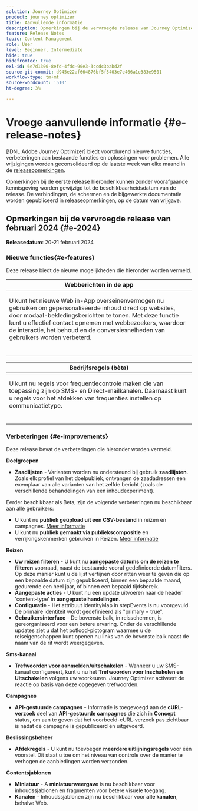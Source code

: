 ```yaml
---
solution: Journey Optimizer
product: journey optimizer
title: Aanvullende informatie
description: Opmerkingen bij de vervroegde release van Journey Optimizer
feature: Release Notes
topic: Content Management
role: User
level: Beginner, Intermediate
hide: true
hidefromtoc: true
exl-id: 6e7d1300-8efd-4fdc-90e3-3ccdc3babd2f
source-git-commit: d945e22af664876bf5f5403e7e466a1e383e9501
workflow-type: tm+mt
source-wordcount: '510'
ht-degree: 3%

---
```


# Vroege aanvullende informatie {#e-release-notes}

[!DNL Adobe Journey Optimizer] biedt voortdurend nieuwe functies, verbeteringen aan bestaande functies en oplossingen voor problemen. Alle wijzigingen worden geconsolideerd op de laatste week van elke maand in de [releaseopmerkingen](release-notes.md).

Opmerkingen bij de eerste release hieronder kunnen zonder voorafgaande kennisgeving worden gewijzigd tot de beschikbaarheidsdatum van de release. De verbindingen, de schermen en de bijgewerkte documentatie worden gepubliceerd in [releaseopmerkingen](release-notes.md), op de datum van vrijgave.

## Opmerkingen bij de vervroegde release van februari 2024 {#e-2024}

**Releasedatum**: 20-21 februari 2024

### Nieuwe functies{#e-features}

Deze release biedt de nieuwe mogelijkheden die hieronder worden vermeld.


<table>
<thead>
<tr>
<th><strong>Webberichten in de app</strong><br/></th>
</tr>
</thead>
<tbody>
<tr>
<td>
<p>U kunt het nieuwe Web in-App overseinenvermogen nu gebruiken om gepersonaliseerde inhoud direct op websites, door modaal-bekledingsberichten te tonen. Met deze functie kunt u effectief contact opnemen met webbezoekers, waardoor de interactie, het behoud en de conversiesnelheden van gebruikers worden verbeterd.<br/><br/></p>
<!--img src="assets/do-not-localize/computed-attributes.gif"-->
</tr>
</tbody>
</table>


<table>
<thead>
<tr>
<th><strong>Bedrijfsregels (bèta)</strong><br/></th>
</tr>
</thead>
<tbody>
<tr>
<td>
<p>U kunt nu regels voor frequentiecontrole maken die van toepassing zijn op SMS- en Direct-mailkanalen. Daarnaast kunt u regels voor het afdekken van frequenties instellen op communicatietype.<br/><br/></p>
<!--img src="assets/do-not-localize/computed-attributes.gif"-->
</tr>
</tbody>
</table>



### Verbeteringen {#e-improvements}

Deze release bevat de verbeteringen die hieronder worden vermeld.

**Doelgroepen**

* **Zaadlijsten** - Varianten worden nu ondersteund bij gebruik **zaadlijsten**. Zoals elk profiel van het doelpubliek, ontvangen de zaadadressen een exemplaar van alle varianten van het zelfde bericht (zoals de verschillende behandelingen van een inhoudexperiment).

Eerder beschikbaar als Beta, zijn de volgende verbeteringen nu beschikbaar aan alle gebruikers:

* U kunt nu **publiek geüpload uit een CSV-bestand** in reizen en campagnes. [Meer informatie](../audience/about-audiences.md#segments-in-journey-optimizer)
* U kunt nu **publiek gemaakt via publiekscompositie** en verrijkingskenmerken gebruiken in Reizen. [Meer informatie](../building-journeys/read-audience.md)

**Reizen**

* **Uw reizen filteren** - U kunt nu **aangepaste datums om de reizen te filteren** voorraad, naast de bestaande vooraf gedefinieerde datumfilters. Op deze manier kunt u de lijst verfijnen door ritten weer te geven die op een bepaalde datum zijn gepubliceerd, binnen een bepaalde maand, gedurende een heel jaar, of binnen een bepaald tijdsbereik.
* **Aangepaste acties** - U kunt nu een update uitvoeren naar de header &#39;content-type&#39; in **aangepaste handelingen**.
* **Configuratie** - Het attribuut identityMap in stepEvents is nu voorgevuld. De primaire identiteit wordt gedefinieerd als &quot;primary = true&quot;.
* **Gebruikersinterface** - De bovenste balk, in reisschermen, is gereorganiseerd voor een betere ervaring. Onder de verschillende updates ziet u dat het potlood-pictogram waarmee u de reiseigenschappen kunt openen nu links van de bovenste balk naast de naam van de rit wordt weergegeven.


**Sms-kanaal**

* **Trefwoorden voor aanmelden/uitschakelen** - Wanneer u uw SMS-kanaal configureert, kunt u nu het **Trefwoorden voor Inschakelen en Uitschakelen** volgens uw voorkeuren. Journey Optimizer activeert de reactie op basis van deze opgegeven trefwoorden.

**Campagnes**

* **API-gestuurde campagnes** - Informatie is toegevoegd aan de **cURL-verzoek** deel van **API-gestuurde campagnes** die zich in **Concept** status, om aan te geven dat het voorbeeld-cURL-verzoek pas zichtbaar is nadat de campagne is gepubliceerd en uitgevoerd.

**Beslissingsbeheer**

* **Afdekregels** - U kunt nu toevoegen **meerdere uitlijningsregels** voor één voorstel. Dit staat u toe om het niveau van controle over de manier te verhogen de aanbiedingen worden verzonden.

**Contentsjablonen**

* **Miniatuur** - A **miniatuurweergave** is nu beschikbaar voor inhoudssjablonen en fragmenten voor betere visuele toegang.
* **Kanalen** - Inhoudssjablonen zijn nu beschikbaar voor **alle kanalen**, behalve Web.